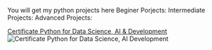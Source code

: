 You will get my python projects here
Beginer Porjects: 
Intermediate Projects:
Advanced Projects:

[Certificate  Python for Data Science, AI & Development](https://www.coursera.org/account/accomplishments/verify/EGW8W0GMQ4OC)
![Certificate  Python for Data Science, AI   Development](https://github.com/user-attachments/assets/b8dcf1a2-75bb-4189-bd10-31baf4b3c0b6)
